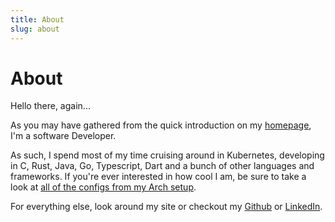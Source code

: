 ```yaml
---
title: About
slug: about
---
```


# About

Hello there, again...

As you may have gathered from the quick introduction on my [homepage](/), I'm a software Developer. 

As such, I spend most of my time cruising around in Kubernetes, developing in C, Rust, Java, Go, Typescript, Dart and a bunch of other languages and frameworks. If you're ever interested in how cool I am, be sure to take a look at [all of the configs from my Arch setup](https://github.com/grossamos/.dotfiles).

For everything else, look around my site or checkout my [Github](https://github.com/grossamos) or [LinkedIn](https://de.linkedin.com/in/amos-gro%C3%9F-19a7b2198).

